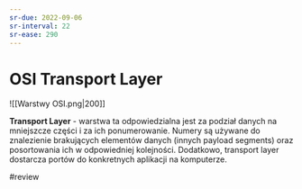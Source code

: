 ```yaml
---
sr-due: 2022-09-06
sr-interval: 22
sr-ease: 290
---
```


# OSI Transport Layer
![[Warstwy OSI.png|200]]

**Transport Layer** - warstwa ta odpowiedzialna jest za podział danych na mniejszcze części i za ich ponumerowanie. Numery są używane do znalezienie brakujących elementów danych (innych payload segments) oraz posortowania ich w odpowiedniej kolejności.
Dodatkowo, transport layer dostarcza portów do konkretnych aplikacji na komputerze.

#review